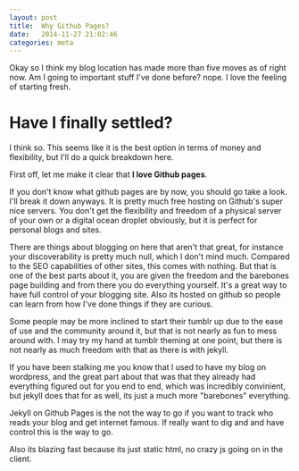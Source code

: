 ```yaml
---
layout: post
title:  Why Github Pages?
date:   2014-11-27 21:02:46
categories: meta
---
```


Okay so I think my blog location has made more than five moves as of right now. Am I going to important stuff I've done before? nope. I love the feeling of starting fresh.


# Have I finally settled?
I think so. This seems like it is the best option in terms of money and flexibility, but I'll do a quick breakdown here.

First off, let me make it clear that **I love Github pages**.

If you don't know what github pages are by now, you should go take a look. I'll break it down anyways. It is pretty much free hosting on Github's super nice servers. You don't get the flexibility and freedom of a physical server of your own or a digital ocean droplet obviously, but it is perfect for personal blogs and sites.

There are things about blogging on here that aren't that great, for instance your discoverability is pretty much null, which I don't mind much. Compared to the SEO capabilities of other sites, this comes with nothing. But that is one of the best parts about it, you are given the freedom and the barebones page building and from there you do everything yourself. It's a great way to have full control of your blogging site. Also its hosted on github so people can learn from how I've done things if they are curious.

Some people may be more inclined to start their tumblr up due to the ease of use and the community around it, but that is not nearly as fun to mess around with. I may try my hand at tumblr theming at one point, but there is not nearly as much freedom with that as there is with jekyll.

If you have been stalking me you know that I used to have my blog on wordpress, and the great part about that was that they already had everything figured out for you end to end, which was incredibly convinient, but jekyll does that for as well, its just a much more "barebones" everything.

Jekyll on Github Pages is the not the way to go if you want to track who reads your blog and get internet famous. If really want to dig and and have control this is the way to go.

Also its blazing fast because its just static html, no crazy js going on in the client.